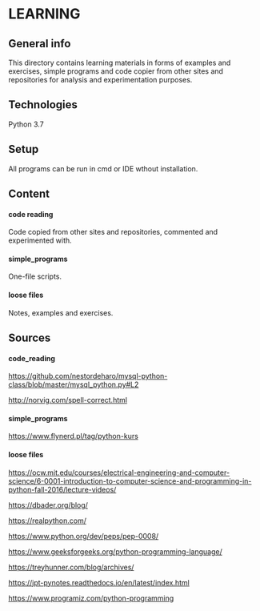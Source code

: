 # LEARNING

## General info
This directory contains learning materials in forms of examples and exercises, simple programs and code copier from other sites and repositories for analysis and experimentation purposes.

## Technologies
Python 3.7

## Setup
All programs can be run in cmd or IDE wthout installation.


## Content
#### code reading
Code copied from other sites and repositories, commented and experimented with. 
#### simple_programs
One-file scripts.
#### loose files
Notes, examples and exercises.

## Sources
#### code_reading
https://github.com/nestordeharo/mysql-python-class/blob/master/mysql_python.py#L2

http://norvig.com/spell-correct.html

#### simple_programs
https://www.flynerd.pl/tag/python-kurs

#### loose files
https://ocw.mit.edu/courses/electrical-engineering-and-computer-science/6-0001-introduction-to-computer-science-and-programming-in-python-fall-2016/lecture-videos/

https://dbader.org/blog/

https://realpython.com/

https://www.python.org/dev/peps/pep-0008/

https://www.geeksforgeeks.org/python-programming-language/

https://treyhunner.com/blog/archives/

https://jpt-pynotes.readthedocs.io/en/latest/index.html

https://www.programiz.com/python-programming
